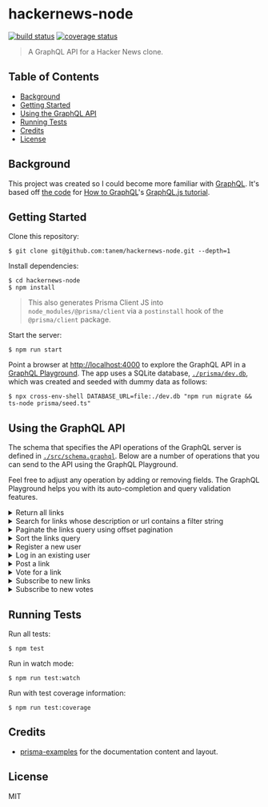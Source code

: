 # hackernews-node

[![build status](https://img.shields.io/travis/tanem/hackernews-node/master.svg?style=flat-square)](https://travis-ci.com/tanem/hackernews-node)
[![coverage status](https://img.shields.io/codecov/c/github/tanem/hackernews-node.svg?style=flat-square)](https://codecov.io/gh/tanem/hackernews-node)

> A GraphQL API for a Hacker News clone.

## Table of Contents

- [Background](#background)
- [Getting Started](#getting-started)
- [Using the GraphQL API](#using-the-graphql-api)
- [Running Tests](#running-tests)
- [Credits](#credits)
- [License](#license)

## Background

This project was created so I could become more familiar with [GraphQL](https://graphql.org/). It's based off [the code](https://github.com/howtographql/graphql-js) for [How to GraphQL](https://www.howtographql.com/)'s [GraphQL.js tutorial](https://www.howtographql.com/graphql-js/0-introduction/).

## Getting Started

Clone this repository:

```
$ git clone git@github.com:tanem/hackernews-node.git --depth=1
```

Install dependencies:

```
$ cd hackernews-node
$ npm install
```

> This also generates Prisma Client JS into `node_modules/@prisma/client` via a `postinstall` hook of the `@prisma/client` package.

Start the server:

```
$ npm run start
```

Point a browser at [http://localhost:4000](http://localhost:4000) to explore the GraphQL API in a [GraphQL Playground](https://github.com/prisma/graphql-playground). The app uses a SQLite database, [`./prisma/dev.db`](./prisma/dev.db), which was created and seeded with dummy data as follows:

```
$ npx cross-env-shell DATABASE_URL=file:./dev.db "npm run migrate && ts-node prisma/seed.ts"
```

## Using the GraphQL API

The schema that specifies the API operations of the GraphQL server is defined in [`./src/schema.graphql`](./src/schema.graphql). Below are a number of operations that you can send to the API using the GraphQL Playground.

Feel free to adjust any operation by adding or removing fields. The GraphQL Playground helps you with its auto-completion and query validation features.

<details>
<summary>Return all links</summary>
<p>

```graphql
query {
  feed {
    count
    links {
      id
      description
      url
      postedBy {
        id
        name
      }
      votes {
        id
        user {
          id
          name
        }
      }
    }
  }
}
```

</p>
</details>

<details>
<summary>
Search for links whose description or url contains a filter string
</summary>
<p>

```graphql
query {
  feed(filter: "graphql") {
    count
    links {
      id
      description
      url
      postedBy {
        id
        name
      }
      votes {
        id
        user {
          id
          name
        }
      }
    }
  }
}
```

</p>
</details>

<details>
<summary>
Paginate the links query using offset pagination
</summary>
<p>

> 📍 The Prisma documentation on offset pagination can be found [here](https://www.prisma.io/docs/reference/tools-and-interfaces/prisma-client/pagination#offset-pagination).

```graphql
query {
  feed(take: 3, skip: 1) {
    count
    links {
      id
      description
      url
      postedBy {
        id
        name
      }
      votes {
        id
        user {
          id
          name
        }
      }
    }
  }
}
```

</p>
</details>

<details>
<summary>
Sort the links query
</summary>
<p>

> 📍 Links can be sorted by `description`, `url` or `createdAt`.

```graphql
query {
  feed(orderBy: { description: asc }) {
    count
    links {
      id
      description
      url
      postedBy {
        id
        name
      }
      votes {
        id
        user {
          id
          name
        }
      }
    }
  }
}
```

</p>
</details>

<details>
<summary>
Register a new user
</summary>
<p>

```graphql
mutation {
  signup(name: "Sarah", email: "sarah@prisma.io", password: "graphql") {
    token
  }
}
```

</p>
</details>

<details>
<summary>
Log in an existing user
</summary>
<p>

```graphql
mutation {
  login(email: "sarah@prisma.io", password: "graphql") {
    token
  }
}
```

</p>
</details>

<details>
<summary>
Post a link
</summary>
<p>

> 📍 You need to be logged in for this query to work. One way to do this is
> to retrieve an authentication token via a `signup` or `login` mutation, and
> then add it along with the `Bearer`-prefix to the `Authorization` header in
> the bottom-left corner of the GraphQL Playground:
>
> ```json
> {
>   "Authorization": "Bearer __YOUR_TOKEN__"
> }
> ```

```graphql
mutation {
  post(
    url: "https://graphql.org/"
    description: "GraphQL is a query language for your API, and a server-side runtime for executing queries by using a type system you define for your data."
  ) {
    id
  }
}
```

</p>
</details>

<details>
<summary>
Vote for a link
</summary>
<p>

> 📍 You need to be logged in for this query to work. One way to do this is
> to retrieve an authentication token via a `signup` or `login` mutation, and
> then add it along with the `Bearer`-prefix to the `Authorization` header in
> the bottom-left corner of the GraphQL Playground:
>
> ```json
> {
>   "Authorization": "Bearer __YOUR_TOKEN__"
> }
> ```

> 📍 You need to replace the `__LINK_ID__`-placeholder with an actual `Link` `id`. You can find one using a `feed`-query.

```graphql
mutation {
  vote(linkId: "__LINK_ID__") {
    id
  }
}
```

<p>
</details>

<details>
<summary>
Subscribe to new links
</summary>
<p>

> 📍 Open two GraphQL Playground tabs, run the subscription in one tab, post a
> link in the other tab, and view the result in the subscription tab in
> real-time.

```graphql
subscription {
  newLink {
    id
    description
    url
    postedBy {
      id
      name
    }
  }
}
```

</p>
</details>

<details>
<summary>
Subscribe to new votes
</summary>
<p>

> 📍 Open two GraphQL Playground tabs, run the subscription in one tab, post a
> vote in the other tab, and view the result in the subscription tab in
> real-time.

```graphql
subscription {
  newVote {
    id
    link {
      url
      description
    }
    user {
      name
      email
    }
  }
}
```

</p>
</details>

## Running Tests

Run all tests:

```
$ npm test
```

Run in watch mode:

```
$ npm run test:watch
```

Run with test coverage information:

```
$ npm run test:coverage
```

## Credits

- [prisma-examples](https://github.com/prisma/prisma-examples) for the documentation content and layout.

## License

MIT
